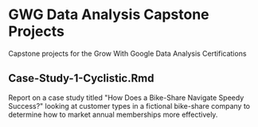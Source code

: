 # GWG Data Analysis Capstone Projects
 Capstone projects for the Grow With Google Data Analysis Certifications 

## Case-Study-1-Cyclistic.Rmd
Report on a case study titled "How Does a Bike-Share Navigate Speedy Success?" looking at customer types in a fictional bike-share company to determine how to market annual memberships more effectively. 
